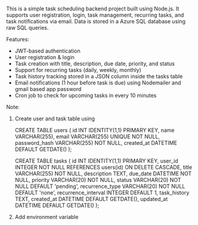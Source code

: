 This is a simple task scheduling backend project built using Node.js. It supports user registration, login, task management, recurring tasks, and task notifications via email. Data is stored in a Azure SQL database using raw SQL queries.

Features:

- JWT-based authentication
- User registration & login
- Task creation with title, description, due date, priority, and status
- Support for recurring tasks (daily, weekly, monthly)
- Task history tracking stored in a JSON column inside the tasks table
- Email notifications (1 hour before task is due) using Nodemailer and gmail based app password
- Cron job to check for upcoming tasks in every 10 minutes

Note: 
1. Create user and task table using 

    CREATE TABLE users (
    id INT IDENTITY(1,1) PRIMARY KEY,
    name VARCHAR(255),
    email VARCHAR(255) UNIQUE NOT NULL,
    password_hash VARCHAR(255) NOT NULL,
    created_at DATETIME DEFAULT GETDATE()
    );



    CREATE TABLE tasks (
    id INT IDENTITY(1,1) PRIMARY KEY,
    user_id INTEGER NOT NULL REFERENCES users(id) ON DELETE CASCADE,
    title VARCHAR(255) NOT NULL,
    description TEXT,
    due_date DATETIME NOT NULL,
    priority VARCHAR(20) NOT NULL, 
    status VARCHAR(20) NOT NULL DEFAULT 'pending', 
    recurrence_type VARCHAR(20) NOT NULL DEFAULT 'none',
    recurrence_interval INTEGER DEFAULT 1,
    task_history TEXT,
    created_at DATETIME DEFAULT GETDATE(),
    updated_at DATETIME DEFAULT GETDATE()
    );

2. Add environment variable